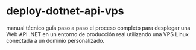 # deploy-dotnet-api-vps
manual técnico guía paso a paso el proceso completo para desplegar una Web API .NET en un entorno de producción real utilizando una VPS Linux conectada a un dominio personalizado. 
